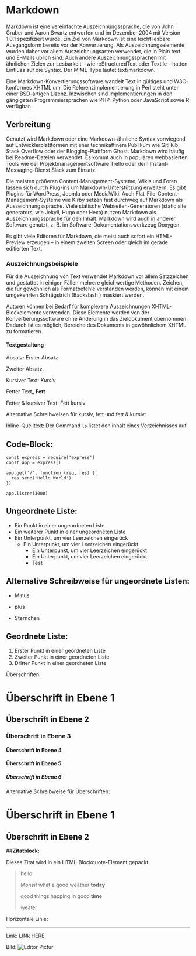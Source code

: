 # **Markdown**

Markdown ist eine vereinfachte Auszeichnungssprache, die von John Gruber und Aaron Swartz entworfen und im Dezember 2004 mit Version 1.0.1 spezifiziert wurde. Ein Ziel von Markdown ist eine leicht lesbare Ausgangsform bereits vor der Konvertierung. Als Auszeichnungselemente wurden daher vor allem Auszeichnungsarten verwendet, die in Plain text und E-Mails üblich sind. Auch andere Auszeichnungssprachen mit ähnlichen Zielen zur Lesbarkeit – wie reStructuredText oder Textile – hatten Einfluss auf die Syntax. Der MIME-Type lautet text/markdown.

Eine Markdown-Konvertierungssoftware wandelt Text in gültiges und W3C-konformes XHTML um. Die Referenzimplementierung in Perl steht unter einer BSD-artigen Lizenz. Inzwischen sind Implementierungen in den gängigsten Programmiersprachen wie PHP, Python oder JavaScript sowie R verfügbar.

## **Verbreitung**

Genutzt wird Markdown oder eine Markdown-ähnliche Syntax vorwiegend auf Entwicklerplattformen mit eher technikaffinem Publikum wie GitHub, Stack Overflow oder der Blogging-Plattform Ghost. Markdown wird häufig bei Readme-Dateien verwendet. Es kommt auch in populären webbasierten Tools wie der Projektmanagementsoftware Trello oder dem Instant-Messaging-Dienst Slack zum Einsatz.

Die meisten größeren Content-Management-Systeme, Wikis und Foren lassen sich durch Plug-ins um Markdown-Unterstützung erweitern. Es gibt Plugins für WordPress, Joomla oder MediaWiki. Auch Flat-File-Content-Management-Systeme wie Kirby setzen fast durchweg auf Markdown als Auszeichnungssprache. Viele statische Webseiten-Generatoren (static site generators, wie Jekyll, Hugo oder Hexo) nutzen Markdown als Auszeichnungssprache für den Inhalt. Markdown wird auch in anderer Software genutzt, z. B. im Software-Dokumentationswerkzeug Doxygen.

Es gibt viele Editoren für Markdown, die meist auch sofort ein HTML-Preview erzeugen – in einem zweiten Screen oder gleich im gerade editierten Text.

### **Auszeichnungsbeispiele**

Für die Auszeichnung von Text verwendet Markdown vor allem Satzzeichen und gestattet in einigen Fällen mehrere gleichwertige Methoden. Zeichen, die für gewöhnlich als Formatbefehle verstanden werden, können mit einem umgekehrten Schrägstrich (Backslash \) maskiert werden.

Autoren können bei Bedarf für komplexere Auszeichnungen XHTML-Blockelemente verwenden. Diese Elemente werden von der Konvertierungssoftware ohne Änderung in das Zieldokument übernommen. Dadurch ist es möglich, Bereiche des Dokuments in gewöhnlichem XHTML zu formatieren.


#### **Textgestaltung**

Absatz:
Erster Absatz.

Zweiter Absatz.

Kursiver Text:
*Kursiv*

Fetter Text_
**Fett**

Fetter & kursiver Text:
Fett kursiv

Alternative Schreibweisen für kursiv, fett und fett & kursiv:


Inline-Quelltext:
Der Command `ls` listet den inhalt eines Verzeichnisses auf.

## **Code-Block:**
```
const express = require('express')
const app = express()

app.get('/', function (req, res) {
  res.send('Hello World')
})

app.listen(3000)
```

## **Ungeordnete Liste:**
+ Ein Punkt in einer ungeordneten Liste
+ Ein weiterer Punkt in einer ungeordneten Liste
+ Ein Unterpunkt, um vier Leerzeichen eingerück
     - Ein Unterpunkt, um vier Leerzeichen eingerückt
        - Ein Unterpunkt, um vier Leerzeichen eingerückt
        - Ein Unterpunkt, um vier Leerzeichen eingerückt
        - Test


## **Alternative Schreibweise für ungeordnete Listen:**

- Minus
+ plus
* Sternchen 

## **Geordnete Liste:**

1. Erster Punkt in einer geordneten Liste
2. Zweiter Punkt in einer geordneten Liste
3. Dritter Punkt in einer geordneten Liste

Überschriften:
# Überschrift in Ebene 1
## Überschrift in Ebene 2
### Überschrift in Ebene 3
#### Überschrift in Ebene 4
#### Überschrift in Ebene 5
##### Überschrift in Ebene 6

Alternative Schreibweise für Überschriften:

Überschrift in Ebene 1
============
Überschrift in Ebene 2
----------------------

##**Zitatblock:**

Dieses Zitat wird in ein HTML-Blockquote-Element gepackt.

>hello
>
>Monsif what a good weather **today**
>
>good things happing in good **time**
>
>weater

Horizontale Linie:

---------------------

Link:
[ LINk HERE ](https://www.markdownguide.org "Markdown")

Bild:
![Editor Pictur](https://images.unsplash.com/photo-1461749280684-dccba630e2f6?ixlib=rb-1.2.1&ixid=MnwxMjA3fDB8MHxwaG90by1wYWdlfHx8fGVufDB8fHx8&auto=format&fit=crop&w=2338&q=80 "COD Pictur Wraap Wraaap ")









